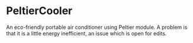 PeltierCooler
=============

An eco-friendly portable air conditioner using Peltier module.
A problem is that it is a little energy inefficient, an issue which is open for edits.
